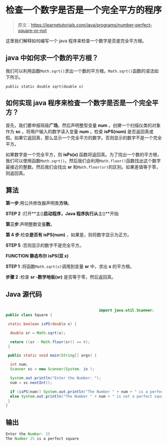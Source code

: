 # 检查一个数字是否是一个完全平方的程序

> 原文：<https://learnetutorials.com/java/programs/number-perfect-square-or-not>

这里我们解释如何编写一个 java 程序来检查一个数字是否是完全平方根。

## java 中如何求一个数的平方根？

我们可以利用函数`Math.sqrt()`求出一个数的平方根。`Math.sqrt()`函数的语法如下所示。

`public static double sqrt(double x)`

## 如何实现 java 程序来检查一个数字是否是一个完全平方？

首先，我们要申报班级**广场**。然后声明整型变量 **num** 。创建一个扫描仪类的对象作为 **sc** 。将用户输入的数字读入变量 **num** 。检查 **isPS(num)** 是否返回真或假。如果它返回真，那么显示一个完全平方的数字。否则显示的数字不是一个完全平方。

如果数字是一个完全平方，则 **isPs(x)** 函数将返回真。为了找出一个数的平方根，我们可以使用函数`Math.sqrt()`。然后我们会利用`Math.floor()`函数找出这个数字最接近的整数。然后我们会找出 **sr** 和`Math.floor(sr)`的区别。如果差值等于零，则返回真。

## 算法

**第一步**:用公共修改器声明类**方块**。

**STEP 2** :打开**主()**启动程序，Java 程序执行从**主()**开始

**第三步**:声明整数变量**数**。

**第 4 步**:检查**是否有 isPS(num)** ，如果是，则将数字显示为正方。

**STEP 5** :否则显示的数字不是完全平方。

**FUNCTION 静态布尔 isPS(双 x)**

**STEP 1** :将函数`Math.sqrt(x)`调用到变量 **sr** 中，求出 **x** 的平方根。

**步骤 2** :检查 **sr -数学地板(sr)** 是否等于零，然后返回真。

## Java 源代码

```java

                                          import java.util.Scanner;
public class Square {

 static boolean isPS(double x) {

  double sr = Math.sqrt(x);

  return ((sr - Math.floor(sr)) == 0);
 }

 public static void main(String[] args) {

  int num;
  Scanner sc = new Scanner(System. in );

  System.out.println("Enter the Number: ");
  num = sc.nextInt();

  if (isPS(num)) System.out.println("The Number " + num + " is a perfect square");
  else System.out.println("The Number " + num + " is not a perfect square");
 }
}

```

## 输出

```java
Enter the Number: 25
The Number 25 is a perfect square
```